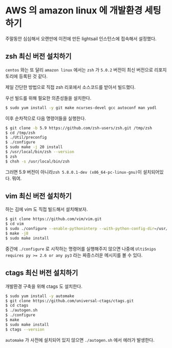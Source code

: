 # AWS 의 amazon linux 에 개발환경 세팅하기

주말동안 심심해서 오랜만에 이전에 만든 lightsail 인스턴스에 접속해서 설정했다.

## zsh 최신 버전 설치하기

`centos` 와는 또 달리 `amazon linux` 에서는 `zsh` 가 `5.0.2` 버전이 최신 버전으로 리포지토리에 등록된 것 같다.

제일 간단한 방법으로 직접 zsh 리포에서 소스코드를 받아서 빌드했다.

우선 빌드를 위해 필요한 의존성들을 설치한다.

```bash
$ sudo yum install -y git make ncurses-devel gcc autoconf man yodl
```

이후 순차적으로 다음 명령어들을 실행한다.


```bash
$ git clone -b 5.9 https://github.com/zsh-users/zsh.git /tmp/zsh
$ cd /tmp/zsh
$ ./Util/preconfig
$ ./configure
$ sudo make -j 20 install
$ /usr/local/bin/zsh --version
$ zsh
$ chsh -s /usr/local/bin/zsh
```

그러면 5.9 버전이 아니라`zsh 5.8.0.1-dev (x86_64-pc-linux-gnu)`이 설치되어있다. 뭐여.

## vim 최신 버전 설치하기

하는 김에 vim 도 직접 빌드해서 설치해보자.

```bash
$ git clone https://github.com/vim/vim.git
$ cd vim
$ sudo ./configure --enable-pythoninterp --with-python-config-dir=/usr/lib/python2.7/config
$ make -j8
$ sudo make install
```

중간에 `./configure` 로 시작하는 명령어를 실행해주지 않으면 나중에 `UltiSnips requires py >= 2.6 or any py3` 라는 짜증스러운 메시지를 볼 수 있다.

## ctags 최신 버전 설치하기

개발환경 구축을 위해 ctags 도 설치한다.

```bash
$ sudo yum install -y automake
$ git clone https://github.com/universal-ctags/ctags.git
$ cd ctags
$ ./autogen.sh
$ ./configure
$ make
$ sudo make install
$ ctags --version
```

`automake` 가 사전에 설치되어 있지 않으면 `./autogen.sh` 에서 에러가 발생한다.
